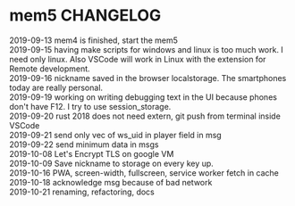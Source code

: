 # mem5 CHANGELOG

2019-09-13 mem4 is finished, start the mem5  
2019-09-15 having make scripts for windows and linux is too much work. I need only linux. Also VSCode will work in Linux with the extension for Remote development.  
2019-09-16 nickname saved in the browser localstorage. The smartphones today are really personal.  
2019-09-19 working on writing debugging text in the UI because phones don't have F12. I try to use session_storage.  
2019-09-20 rust 2018 does not need extern, git push from terminal inside VSCode  
2019-09-21 send only vec of ws_uid in player field in msg  
2019-09-22 send minimum data in msgs  
2019-10-08 Let's Encrypt TLS on google VM  
2019-10-09 Save nickname to storage on every key up.  
2019-10-16 PWA, screen-width, fullscreen, service worker fetch in cache  
2019-10-18 acknowledge msg because of bad network  
2019-10-21 renaming, refactoring, docs  
